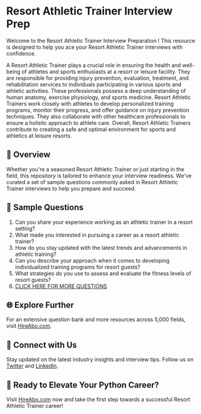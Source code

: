 # Resort Athletic Trainer Interview Prep

Welcome to the Resort Athletic Trainer Interview Preparation ! This resource is designed to help you ace your Resort Athletic Trainer interviews with confidence.

A Resort Athletic Trainer plays a crucial role in ensuring the health and well-being of athletes and sports enthusiasts at a resort or leisure facility. They are responsible for providing injury prevention, evaluation, treatment, and rehabilitation services to individuals participating in various sports and athletic activities. These professionals possess a deep understanding of human anatomy, exercise physiology, and sports medicine. Resort Athletic Trainers work closely with athletes to develop personalized training programs, monitor their progress, and offer guidance on injury prevention techniques. They also collaborate with other healthcare professionals to ensure a holistic approach to athlete care. Overall, Resort Athletic Trainers contribute to creating a safe and optimal environment for sports and athletics at leisure resorts.

## 🚀 Overview

Whether you're a seasoned Resort Athletic Trainer or just starting in the field, this repository is tailored to enhance your interview readiness. We've curated a set of sample questions commonly asked in Resort Athletic Trainer interviews to help you prepare and succeed.

## 📝 Sample Questions

1. Can you share your experience working as an athletic trainer in a resort setting?
2. What made you interested in pursuing a career as a resort athletic trainer?
3. How do you stay updated with the latest trends and advancements in athletic training?
4. Can you describe your approach when it comes to developing individualized training programs for resort guests?
5. What strategies do you use to assess and evaluate the fitness levels of resort guests?
6. [CLICK HERE FOR MORE QUESTIONS](https://hireabo.com/job/15_3_26/Resort%20Athletic%20Trainer)

## 🌐 Explore Further

For an extensive question bank and more resources across 5,000 fields, visit [HireAbo.com](https://www.hireabo.com).

## 📱 Connect with Us

Stay updated on the latest industry insights and interview tips. Follow us on [Twitter](https://twitter.com/hireabo) and [LinkedIn](https://www.linkedin.com/in/hire-abo-3609972a8/).

## 🚀 Ready to Elevate Your Python Career?

Visit [HireAbo.com](https://www.hireabo.com) now and take the first step towards a successful Resort Athletic Trainer career!
